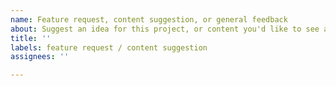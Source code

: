 ```yaml
---
name: Feature request, content suggestion, or general feedback
about: Suggest an idea for this project, or content you'd like to see added
title: ''
labels: feature request / content suggestion
assignees: ''

---
```


